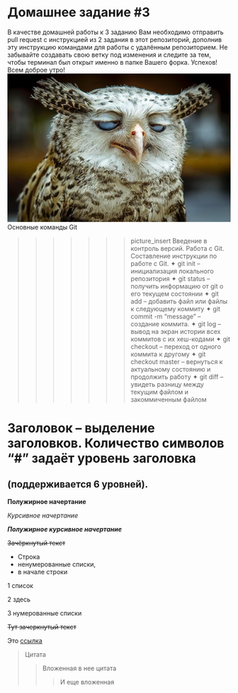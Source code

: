 # Домашнее задание #3

В качестве домашней работы к 3 заданию Вам необходимо отправить pull request с инструкцией из 2 задания в этот репозиторий, дополнив эту инструкцию командами для работы с удалённым репозиторием. Не забывайте создавать свою ветку под изменения и следите за тем, чтобы терминал был открыт именно в папке Вашего форка. Успехов!
Всем доброе утро! ![доброе утро](good_morning.jpg)
Основные команды Git

> > > > > > > picture_insert
> > > > > > > Введение в контроль версий. Работа с Git. Составление инструкции по работе с Git.
> > > > > > > ✦ git init – инициализация локального репозитория
> > > > > > > ✦ git status – получить информацию от git о его текущем состоянии
> > > > > > > ✦ git add – добавить файл или файлы к следующему коммиту
> > > > > > > ✦ git commit -m “message” – создание коммита.
> > > > > > > ✦ git log – вывод на экран истории всех коммитов с их хеш-кодами
> > > > > > > ✦ git checkout – переход от одного коммита к другому
> > > > > > > ✦ git checkout master – вернуться к актуальному состоянию и продолжить работу
> > > > > > > ✦ git diff – увидеть разницу между текущим файлом и закоммиченным файлом

# Заголовок – выделение заголовков. Количество символов “#” задаёт уровень заголовка

## (поддерживается 6 уровней).

**Полужирное начертание**

_Курсивное начертание_

**_Полужирное курсивное начертание_**

~~Зачёркнутый текст~~

- Строка
- ненумерованные списки,
- в начале строки

1 список

2 здесь

3 нумерованные списки

~~Тут зачеркнутый текст~~

Это [ссылка](https://gbcdn.mrgcdn.ru/uploads/asset/4288395/attachment/4916e94f73227476624681f787aee748.pdf)

> Цитата
>
> > Вложенная в нее цитата
> >
> > > И еще вложенная
